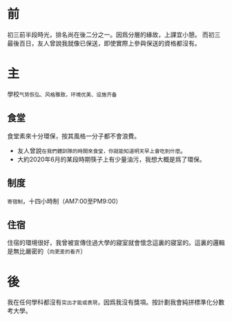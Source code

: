 <!--
.. title: 我的高中
.. slug: wo-de-gao-zhong
.. date: 2020-06-20 02:44:07 UTC
.. tags: survive 我的高中
.. category: 
.. link: 
.. description: 
.. type: text
-->

# 前

初三前半段時光，排名尚在後二分之一。因爲分層的緣故，上課宜小憩。
而初三最後百日，友人曾說我就像已保送，即使實際上參與保送的資格都沒有。

# 主

學校`气势恢弘、风格雅致，环境优美、设施齐备`

## 食堂

食堂素來十分環保，按其風格一分子都不會浪費。

+ 友人曾說`在我們體訓隊的時間來食堂，你就能知道明天早上會吃到什麼`。
+ 大約2020年6月的某段時期筷子上有少量油污，我想大概是爲了環保。

## 制度

`寄宿制`，十四小時制（AM7:00至PM9:00）

## 住宿

住宿的環境很好，我曾被宣傳住過大學的寢室就會懷念這裏的寢室的。這裏的邏輯是無比嚴密的（`向更差的看齐`）

# 後

我在任何學科都沒有`突出才能或表現`，因爲我沒有獎項。按計劃我會純拼標準化分數考大學。
